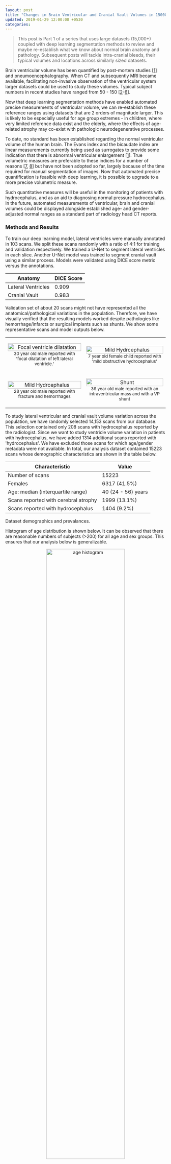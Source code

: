```yaml
---
layout: post
title: "Changes in Brain Ventricular and Cranial Vault Volumes in 15000 subjects with Aging and Hydrocephalus - A Descriptive Study"
updated: 2019-01-29 12:00:00 +0530
categories:
---
```


> This post is Part 1 of a series that uses large datasets (15,000+) coupled with deep learning segmentation methods to review and maybe re-establish what we know about normal brain anatomy and pathology. Subsequent posts will tackle intra-cranial bleeds, their typical volumes and locations across similarly sized datasets.

Brain ventricular volume has been quantified by post-mortem studies [[1](#1)] and pneumoencephalography. When CT and subsequently MRI became available, facilitating non-invasive observation of the ventricular system larger datasets could be used to study these volumes. Typical subject numbers in recent studies have ranged from 50 - 150 [[2](#2)-[6](#6)].

Now that deep learning segmentation methods have enabled automated precise measurements of ventricular volume, we can re-establish these reference ranges using datasets that are 2 orders of magnitude larger. This is likely to be especially useful for age group extremes - in children, where very limited reference data exist and the elderly, where the effects of age-related atrophy may co-exist with pathologic neurodegenerative processes.

To date, no standard has been established regarding the normal ventricular volume of the human brain. The Evans index and the bicaudate index are linear measurements currently being used as surrogates to provide some indication that there is abnormal ventricular enlargement [[1](#1)]. True volumetric measures are preferable to these indices for a number of reasons [[7](#7), [8](#8)] but have not been adopted so far, largely because of the time required for manual segmentation of images. Now that automated precise quantification is feasible with deep learning, it is possible to upgrade to a more precise volumetric measure.

Such quantitative measures will be useful in the monitoring of patients with hydrocephalus, and as an aid to diagnosing normal pressure hydrocephalus. In the future, automated measurements of ventricular, brain and cranial volumes could be displayed alongside established age- and gender-adjusted normal ranges as a standard part of radiology head CT reports.

### Methods and Results

To train our deep learning model, lateral ventricles were manually annotated in 103 scans. We split these scans randomly with a ratio of 4:1 for training and validation respectively. We trained a U-Net to segment lateral ventricles in each slice. Another U-Net model was trained to segment cranial vault using a similar process. Models were validated using DICE score metric versus the annotations.

<table style="width:100%">
<thead>
<th>Anatomy</th>
<th>DICE Score</th>
</thead>
<tr>
    <td>Lateral Ventricles</td>
    <td>0.909</td>
</tr>
<tr>
    <td>Cranial Vault</td>
    <td>0.983</td>
</tr>

</table>


Validation set of about 20 scans might not have represented all the anatomical/pathological variations in the population. Therefore, we have visually verified that the resulting models worked despite pathologies like hemorrhage/infarcts or surgical implants such as shunts. We show some representative scans and model outputs below.


<table style="width:100%">
<tr>
    <td>
        <p align="center">
            <img width='100%' src="/assets/images/ventricle_volume/focal_dilation.png" alt="Focal ventricle dilatation">
            <br>
            <small>30 year old male reported with 'focal dilatation of left lateral ventricle.'</small>
        </p>
    </td>
    <td>
        <p align="center">
            <img width='100%' src="/assets/images/ventricle_volume/mild_hydrocephalus.png" alt="Mild Hydrcephalus">
            <br>
            <small>7 year old female child reported with 'mild obstructive hydrocephalus'</small>
        </p>
    </td>
</tr>

<tr>
    <td>
        <p align="center">
            <img width='100%' src="/assets/images/ventricle_volume/hemorrhage.png" alt="Mild Hydrcephalus">
            <br>
            <small>28 year old male reported with fracture and hemorrhages</small>
        </p>
    </td>
    <td>
        <p align="center">
            <img width='100%' src="/assets/images/ventricle_volume/shunt.png" alt="Shunt">
            <br>
            <small>36 year old male reported with an intraventricular mass and with a VP shunt</small>
        </p>
    </td>
</tr>
</table>

To study lateral ventricular and cranial vault volume variation across the population, we have randomly selected 14,153 scans from our database. This selection contained only 208 scans with hydrocephalus reported by the radiologist. Since we want to study ventricle volume variation in patients with hydrocephalus, we have added 1314 additional scans reported with 'hydrocephalus'. We have excluded those scans for which age/gender metadata were not available.
In total, our analysis dataset contained 15223 scans whose demographic characteristics are shown in the table below.

<table class="table">
    <thead>
        <th>Characteristic</th>
        <th>Value</th>
    </thead>
    <tr>
        <td>Number of scans</td>
        <td>15223</td>
    </tr>
    <tr>
        <td>Females</td>
        <td>6317 (41.5%)</td>
    </tr>
    <tr>
        <td>Age: median (interquartile range) </td>
        <td>40 (24 - 56) years</td>
    </tr>
    <tr>
        <td>Scans reported with cerebral atrophy</td>
        <td>1999 (13.1%)</td>
    </tr>
    <tr>
        <td>Scans reported with hydrocephalus</td>
        <td>1404 (9.2%)</td>
    </tr>
</table>

<p class="caption">Dataset demographics and prevalances.</p>

Histogram of age distribution is shown below. It can be observed that there are reasonable numbers of subjects (>200) for all age and sex groups. This ensures that our analysis below is generalizable.

<center>
<img width='70%' src="/assets/images/ventricle_volume/age_hist.svg" alt="age histogram">
</center>

We have run the above trained deep learning models and measured lateral ventricular and cranial vault volumes for each of the above 15223 scans. Below is the scatter plot of all the analyzed scans.

<img width='100%' src="/assets/images/ventricle_volume/scatter.png" alt="Scatter plot">

In this scatter plot, x-axis is lateral ventricular volume while y-axis is cranial vault volume.  Scans with atrophy were circled with orange circle while scans with hydrocephalus were marked with green square. Patients with atrophy were on the right to the majority of the individuals, indicating larger ventricles in these subjects. Patients with hydrocephalus move to the extreme right with ventricular volumes even higher than those with atrophy.

To make this relation clearer, we have plotted distribution of ventricular volume for patients without hydrocephalus or atrophy and patients with one of these.

<img width='100%' src="/assets/images/ventricle_volume/distribution.svg" alt="ventricular volume distribution">
<br>

Interestingly, hydrocephalus distribution has a very long tail while distribution of patients with neither hydrocephalus nor atrophy has a narrower peak.

Next, let us observe cranial vault volume variation with age and sex. Bands around solid lines indicate interquartile range of cranial vault volume of the particular group.

<img width='100%' src="/assets/images/ventricle_volume/bm_volume_vs_age.svg" alt="cranial vault volume variation">

An obvious feature of this plot is that the cranial vault increases in size until age of 10-20 after which it plateaus. The cranial vault of males is approximately 13% larger than that of females. Another interesting point is that the cranial vault in males will grow until the age group of 15-20 while in the female group it stabilizes at ages of 10-15.


Now, let's plot variation of lateral ventricles with age and sex. As before, bands indicate interquartile range for a particular age group.

<img width='100%' src="/assets/images/ventricle_volume/lv_volume_vs_age.svg" alt="lateral ventricular volume variation">

This plot shows that ventricles grow in size as one ages. This may be explained by the fact that brain naturally atrophies with age, leading to a relative enlargement of the ventricles. This information can be used as normal range of ventricle volume for a particular age in a defined gender. Ventricle volume outside this normal range can be indicative of hydrocephalus or a neurodegenerative disease.

While the above plot showed variation of lateral ventricle volumes across age and sex, it might be easier to visualize relative proportion of lateral ventricles compared to cranial vault volume. This also has a normalizing effect across sexes; difference in ventricular volumes between sexes might be due to difference in cranial vault sizes.

<img width='100%' src="/assets/images/ventricle_volume/relative_lvv_volume_vs_age.svg" alt="relative lateral ventricular volume variation">

This plot looks similar to the plot before, with the ratio of the ventricular volume to the cranial vault increasing with age. Until the age of 30-35, males and females have relatively similar ventricular volumes. After that age, however, males tend to larger relative ventricular size compared to females. This is in line with prior research which found that males are more susceptible to atrophy than females[[10](#10)].


We can incorporate all this analysis into our automated report. For example, following is the CT scan of an 80 year old patient with a hemorrhage and our automated report.

<center>
<div style="align: center" id='example'>
</div>
</center>
<p class="caption">CT scan of a 80 Y/F patient. <br>Use scroll bar on the right to scroll through slices.</p>

<pre>
qER Analysis Report
===================

Patient ID: KSA18458
Patient Age: 80Y
Patient Sex: F

Preliminary Findings by Automated Analysis:

- Intraparenchymal hemorrhage of 21.80 ml in right temporal,
  right parietal regions.
- Subarachnoid hemorrhage.
- Intraventricular hemorrhage.
- Midline shift.
- Mass effect.
- <b>Dilated lateral ventricles.
  This might indicate neurodegenerative disease/hydrocephalus.
  Lateral ventricular volume = 106 ml.
  Interquartile range for female >75Y patients is 28 - 54 ml.</b>

This is a report of preliminary findings by automated analysis.
Other significant abnormalities may be present.
Please refer to final report.
</pre>

<p class="caption">Our auto generated report. Added text is indicated in bold.</p>

### Discussion

The question of how to establish the ground truth for these measurements still remains to be answered. For this study, we use DICE scores versus manually outlined ventricles as an indicator of segmentation accuracy. Ventricle volumes annotated slice-wise by experts are an insufficient gold-standard not only because of scale, but also because of the lack of precision. The most likely places where these algorithms are likely to fail (and therefore need more testing) are anatomical variants and pathology that might alter the structure of the ventricles. We have tested some common co-occurring pathologies (bleeds), but it would be interesting to see how well the method performs on scans with congenital anomalies and other conditions such as subarachnoid cysts (which caused an earlier machine-learning-based algorithm to fail [[9](#9)]).


- Recording ventricular volume on reports is a good idea for future reference and monitor ventricular size in individuals with varying pathologies such as traumatic brain injury.
- It provides an objective measure to follow ventricular volumes in patients who have had shunts and can help in identifying shunt failure.
- Establishing the accuracy of these automated segmentation methods algorithms also paves the way for more nuanced neuroradiology research on a scale that was not previously possible.
- One can use the data in relation to the cerebral volume and age to define hydrocephalus, atrophy and normal pressure hydrocephalus.



### References
1. <a name="1"></a>EVANS, WILLIAM A. "[An encephalographic ratio for estimating ventricular enlargement and cerebral atrophy](https://jamanetwork.com/journals/archneurpsyc/article-abstract/649255)." Archives of Neurology & Psychiatry 47.6 (1942): 931-937.
2. <a name="2"></a>Matsumae, Mitsunori, et al. "[Age-related changes in intracranial compartment volumes in normal adults assessed by magnetic resonance imaging.](https://s3.amazonaws.com/academia.edu.documents/39907465/Age-related_changes_in_intracranial_comp20151111-24390-w6hyxp.pdf?AWSAccessKeyId=AKIAIWOWYYGZ2Y53UL3A&Expires=1547126908&Signature=LFp5zuldCmlyiy3QhkA%2Ba0U1q1c%3D&response-content-disposition=inline%3B%20filename%3DAge-related_changes_in_intracranial_comp.pdf)" Journal of neurosurgery 84.6 (1996): 982-991.
3. <a name="3"></a>Scahill, Rachael I., et al. "[A longitudinal study of brain volume changes in normal aging using serial registered magnetic resonance imaging.](https://jamanetwork.com/journals/jamaneurology/fullarticle/784396)" Archives of neurology 60.7 (2003): 989-994.
4. <a name="4"></a>Hanson, J., B. Levander, and B. Liliequist. "[Size of the intracerebral ventricles as measured with computer tomography, encephalography and echoventriculography.](https://www.ncbi.nlm.nih.gov/pubmed/782172)" Acta Radiologica. Diagnosis 16.346_suppl (1975): 98-106.
5. <a name="5"></a>Gyldensted, C. "[Measurements of the normal ventricular system and hemispheric sulci of 100 adults with computed tomography.](https://www.ncbi.nlm.nih.gov/pubmed/304535)" Neuroradiology 14.4 (1977): 183-192.
6. <a name="6"></a>Haug, G. "[Age and sex dependence of the size of normal ventricles on computed tomography.](https://www.ncbi.nlm.nih.gov/pubmed/304536)" Neuroradiology 14.4 (1977): 201-204.
7. <a name="7"></a>Toma, Ahmed K., et al. "[Evans' index revisited: the need for an alternative in normal pressure hydrocephalus.](https://academic.oup.com/neurosurgery/article-abstract/68/4/939/2599368)" Neurosurgery 68.4 (2011): 939-944.
8. <a name="8"></a>Ambarki, Khalid, et al. "[Brain ventricular size in healthy elderly: comparison between Evans index and volume measurement.](https://academic.oup.com/neurosurgery/article-abstract/67/1/94/2556570)" Neurosurgery 67.1 (2010): 94-99.
9. <a name="9"></a>Yepes-Calderon, Fernando, Marvin D. Nelson, and J. Gordon McComb. "[Automatically measuring brain ventricular volume within PACS using artificial intelligence.](https://journals.plos.org/plosone/article?id=10.1371/journal.pone.0193152)" PloS one 13.3 (2018): e0193152.
10. <a name="10"></a>Gur, Ruben C., et al. "[Gender differences in age effect on brain atrophy measured by magnetic resonance imaging.](http://www.pnas.org/content/pnas/88/7/2845.full.pdf)" Proceedings of the National Academy of Sciences 88.7 (1991): 2845-2849.

<script src="https://ajax.googleapis.com/ajax/libs/jquery/3.3.1/jquery.min.js"></script>
<script src="https://cdnjs.cloudflare.com/ajax/libs/Chart.js/2.7.2/Chart.bundle.min.js"></script>
<script type="text/javascript" src="/assets/js/ImageStack.js"></script>
<script type="text/javascript">
    var imageList = getImageList('/assets/images/ventricle_volume/example/', 32);
    var stack = new ImageStack({
    images: imageList,
    height: '20rem',
    width: '20rem'
    });
    $('#example').append(stack);

</script>

<style type="text/css">
    /*Scroll Stuff*/
    .custom-scroll{
      float: none;
      margin: 0 auto;
    }

    .custom-scroll::-webkit-scrollbar-track
    {
      -webkit-box-shadow: inset 0 0 6px rgba(0,0,0,0.3);
      border-radius: 5px;
      background-color: #F5F5F5;
    }

    .custom-scroll::-webkit-scrollbar
    {
      width: 12px;
      background-color: #F5F5F5;
    }

    .custom-scroll::-webkit-scrollbar-thumb
    {
      border-radius: 5px;
      -webkit-box-shadow: inset 0 0 6px rgba(0,0,0,.3);
      background-color: #464646;
    }

    td{
        word-wrap: break-word;
        hyphens: auto;
    }
</style>

